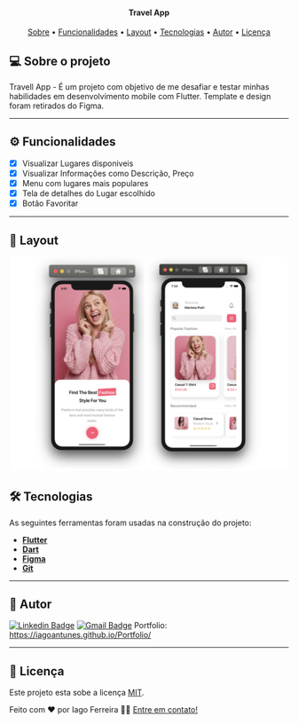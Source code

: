<h4 align="center"> 
	Travel App
</h4>

<p align="center">
 <a href="#-sobre-o-projeto">Sobre</a> •
 <a href="#-funcionalidades">Funcionalidades</a> •
 <a href="#-layout">Layout</a> • 
 <a href="#-tecnologias">Tecnologias</a> • 
 <a href="#-autor">Autor</a> • 
 <a href="#user-content--licença">Licença</a>
</p>


## 💻 Sobre o projeto

 Travell App - É um projeto com objetivo de me desafiar e testar minhas habilidades em desenvolvimento mobile com Flutter. Template e design foram retirados do Figma.

---

## ⚙️ Funcionalidades

- [x] Visualizar Lugares disponiveis
- [x] Visualizar Informações como Descrição, Preço
- [x] Menu com lugares mais populares
- [x] Tela de detalhes do Lugar escolhido
- [x] Botão Favoritar
---

## 🎨 Layout

<div align="center">
 <img alt="Made by tgmarinho" src="https://github.com/IagoAntunes/FashionShop/blob/master/LojaRoupas/LojaRoupas.UWP/Assets/FashionShop.png" width="500">
</div>

## 🛠 Tecnologias

As seguintes ferramentas foram usadas na construção do projeto:

-   **[Flutter](https://flutter.dev/)**
-   **[Dart](https://dart.dev/)**
-   **[Figma](https://www.figma.com/)**
-   **[Git](https://git-scm.com/)**

---
## 🦸 Autor

[![Linkedin Badge](https://img.shields.io/badge/-IagoFerreira-blue?style=flat-square&logo=Linkedin&logoColor=white&link=https://www.linkedin.com/in/iagoaferreira/)](https://www.linkedin.com/in/iagoaferreira/) [![Gmail Badge](https://img.shields.io/badge/-iagoantunes.f@gmail.com-c14438?style=flat-square&logo=Gmail&logoColor=white&link=mailto:iagoantunes.f@gmail.com)](mailto:iagoantunes.f@gmail.com)
Portfolio: https://iagoantunes.github.io/Portfolio/

---

## 📝 Licença

Este projeto esta sobe a licença [MIT](./LICENSE).

Feito com ❤️ por Iago Ferreira 👋🏽 [Entre em contato!](https://www.linkedin.com/in/iagoaferreira/)
